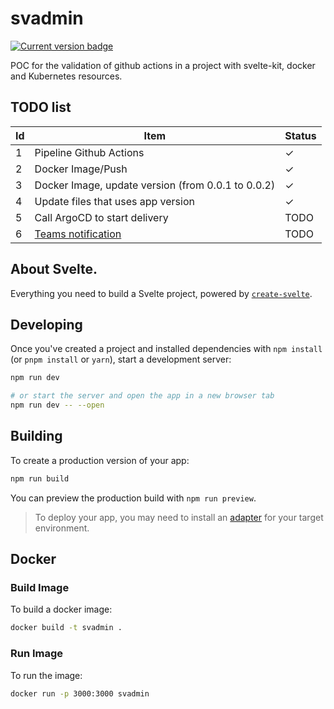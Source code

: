 # svadmin

<p align="left">
  <a href="https://svadmin.io">
    <img alt="Current version badge" src="https://shields.io/badge/production-0.0.26-green">
  </a>
</p>

POC for the validation of github actions in a project with svelte-kit, docker and Kubernetes resources.

## TODO list

| Id | Item  | Status  |
|---|---|---|
| 1 | Pipeline Github Actions  | ✓ |
| 2 | Docker Image/Push  | ✓ |
| 3 | Docker Image, update version (from 0.0.1 to 0.0.2) | ✓ |
| 4 | Update files that uses app version | ✓ |
| 5 | Call ArgoCD to start delivery |  TODO |
| 6 | [Teams notification](https://github.com/marketplace/actions/notify-microsoft-teams)  |  TODO |

## About Svelte.

Everything you need to build a Svelte project, powered by [`create-svelte`](https://github.com/sveltejs/kit/tree/main/packages/create-svelte).

## Developing

Once you've created a project and installed dependencies with `npm install` (or `pnpm install` or `yarn`), start a development server:

```bash
npm run dev

# or start the server and open the app in a new browser tab
npm run dev -- --open
```

## Building

To create a production version of your app:

```bash
npm run build
```

You can preview the production build with `npm run preview`.

> To deploy your app, you may need to install an [adapter](https://kit.svelte.dev/docs/adapters) for your target environment.


## Docker

### Build Image

To build a docker image:

```bash
docker build -t svadmin .
```

### Run Image

To run the image:

```bash
docker run -p 3000:3000 svadmin
```


  

